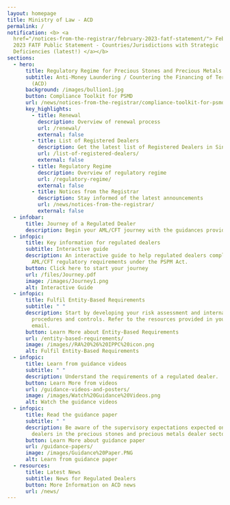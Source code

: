 ```yaml
---
layout: homepage
title: Ministry of Law - ACD
permalink: /
notification: <b> <a
  href="/notices-from-the-registrar/february-2023-fatf-statement/"> February
  2023 FATF Public Statement - Countries/Jurisdictions with Strategic
  Deficiencies (latest!) </a></b>
sections:
  - hero:
      title: Regulatory Regime for Precious Stones and Precious Metals Dealers
      subtitle: Anti-Money Laundering / Countering the Financing of Terrorism Division
        (ACD)
      background: /images/bullion1.jpg
      button: Compliance Toolkit for PSMD
      url: /news/notices-from-the-registrar/compliance-toolkit-for-psmd
      key_highlights:
        - title: Renewal
          description: Overview of renewal process
          url: /renewal/
          external: false
        - title: List of Registered Dealers
          description: Get the latest list of Registered Dealers in Singapore
          url: /list-of-registered-dealers/
          external: false
        - title: Regulatory Regime
          description: Overview of regulatory regime
          url: /regulatory-regime/
          external: false
        - title: Notices from the Registrar
          description: Stay informed of the latest announcements
          url: /news/notices-from-the-registrar/
          external: false
  - infobar:
      title: Journey of a Regulated Dealer
      description: Begin your AML/CFT journey with the guidances provided below
  - infopic:
      title: Key information for regulated dealers
      subtitle: Interactive guide
      description: An interactive guide to help regulated dealers comply with the
        AML/CFT regulatory requirements under the PSPM Act.
      button: Click here to start your journey
      url: /files/Journey.pdf
      image: /images/Journey1.png
      alt: Interactive Guide
  - infopic:
      title: Fulfil Entity-Based Requirements
      subtitle: " "
      description: Start by developing your risk assessment and internal policies,
        procedures and controls. Refer to the resources provided in your welcome
        email.
      button: Learn More about Entity-Based Requirements
      url: /entity-based-requirements/
      image: /images//RA%20%26%20IPPC%20icon.png
      alt: Fulfil Entity-Based Requirements
  - infopic:
      title: Learn from guidance videos
      subtitle: " "
      description: Understand the requirements of a regulated dealer.
      button: Learn More from videos
      url: /guidance-videos-and-posters/
      image: /images/Watch%20Guidance%20Videos.png
      alt: Watch the guidance videos
  - infopic:
      title: Read the guidance paper
      subtitle: " "
      description: Be aware of the supervisory expectations expected on regulated
        dealers in the precious stones and precious metals dealer sector.
      button: Learn More about guidance paper
      url: /guidance-papers/
      image: /images/Guidance%20Paper.PNG
      alt: Learn from guidance paper
  - resources:
      title: Latest News
      subtitle: News for Regulated Dealers
      button: More Information on ACD news
      url: /news/
---
```

